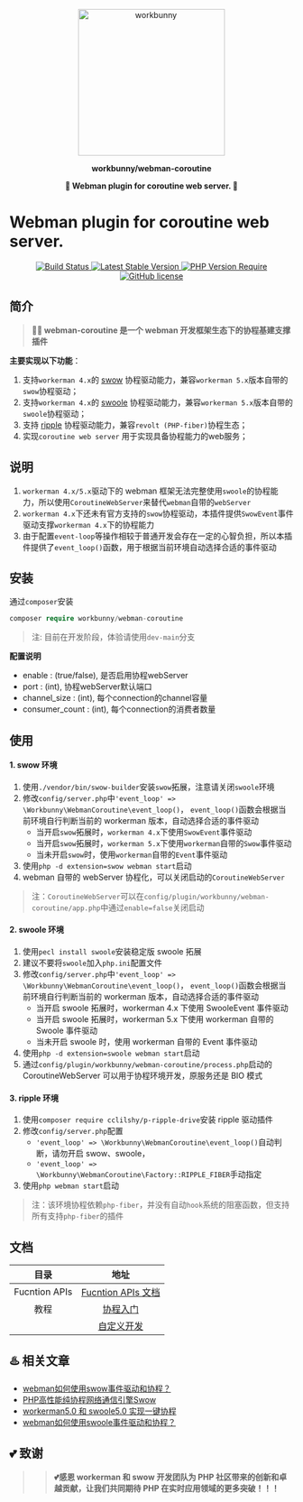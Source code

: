 <p align="center"><img width="260px" src="https://chaz6chez.cn/images/workbunny-logo.png" alt="workbunny"></p>

**<p align="center">workbunny/webman-coroutine</p>**

**<p align="center">🐇 Webman plugin for coroutine web server. 🐇</p>**

# Webman plugin for coroutine web server.

<div align="center">
    <a href="https://github.com/workbunny/webman-coroutine/actions">
        <img src="https://github.com/workbunny/webman-coroutine/actions/workflows/CI.yml/badge.svg" alt="Build Status">
    </a>
    <a href="https://github.com/workbunny/webman-coroutine/releases">
        <img alt="Latest Stable Version" src="https://badgen.net/packagist/v/workbunny/webman-coroutine/latest">
    </a>
    <a href="https://github.com/workbunny/webman-coroutine/blob/main/composer.json">
        <img alt="PHP Version Require" src="https://badgen.net/packagist/php/workbunny/webman-coroutine">
    </a>
    <a href="https://github.com/workbunny/webman-coroutine/blob/main/LICENSE">
        <img alt="GitHub license" src="https://badgen.net/packagist/license/workbunny/webman-coroutine">
    </a>

</div>

## 简介

> **🚀🐇 webman-coroutine 是一个 webman 开发框架生态下的协程基建支撑插件**

**主要实现以下功能**：

1. 支持`workerman 4.x`的 [swow](https://github.com/swow/swow) 协程驱动能力，兼容`workerman 5.x`版本自带的`swow`协程驱动；
2. 支持`workerman 4.x`的 [swoole](https://github.com/swoole/swoole-src) 协程驱动能力，兼容`workerman 5.x`版本自带的`swoole`协程驱动；
3. 支持 [ripple](https://github.com/cloudtay/ripple) 协程驱动能力，兼容`revolt (PHP-fiber)`协程生态；
4. 实现`coroutine web server` 用于实现具备协程能力的web服务；

## 说明

1. `workerman 4.x/5.x`驱动下的 webman 框架无法完整使用`swoole`的协程能力，所以使用`CoroutineWebServer`来替代`webman`自带的`webServer`
2. `workerman 4.x`下还未有官方支持的`swow`协程驱动，本插件提供`SwowEvent`事件驱动支撑`workerman 4.x`下的协程能力
3. 由于配置`event-loop`等操作相较于普通开发会存在一定的心智负担，所以本插件提供了`event_loop()`函数，用于根据当前环境自动选择合适的事件驱动

## 安装

通过`composer`安装

```php
composer require workbunny/webman-coroutine
```
> 注: 目前在开发阶段，体验请使用`dev-main`分支

**配置说明**

- enable : (true/false), 是否启用协程webServer
- port : (int), 协程webServer默认端口
- channel_size : (int), 每个connection的channel容量
- consumer_count : (int), 每个connection的消费者数量

## 使用

#### 1. swow 环境

1. 使用`./vendor/bin/swow-builder`安装`swow`拓展，注意请关闭`swoole`环境
2. 修改`config/server.php`中`'event_loop' => \Workbunny\WebmanCoroutine\event_loop()`，
   `event_loop()`函数会根据当前环境自行判断当前的 workerman 版本，自动选择合适的事件驱动
   - 当开启`swow`拓展时，`workerman 4.x`下使用`SwowEvent`事件驱动
   - 当开启`swow`拓展时，`workerman 5.x`下使用`workerman`自带的`Swow`事件驱动
   - 当未开启`swow`时，使用`workerman`自带的`Event`事件驱动
3. 使用`php -d extension=swow webman start`启动
4. webman 自带的 webServer 协程化，可以关闭启动的`CoroutineWebServer`

> 注：`CoroutineWebServer`可以在`config/plugin/workbunny/webman-coroutine/app.php`中通过`enable=false`关闭启动

#### 2. swoole 环境

1. 使用`pecl install swoole`安装稳定版 swoole 拓展
2. 建议不要将`swoole`加入`php.ini`配置文件
3. 修改`config/server.php`中`'event_loop' => \Workbunny\WebmanCoroutine\event_loop()`，
   `event_loop()`函数会根据当前环境自行判断当前的 workerman 版本，自动选择合适的事件驱动
   - 当开启 swoole 拓展时，workerman 4.x 下使用 SwooleEvent 事件驱动
   - 当开启 swoole 拓展时，workerman 5.x 下使用 workerman 自带的 Swoole 事件驱动
   - 当未开启 swoole 时，使用 workerman 自带的 Event 事件驱动
4. 使用`php -d extension=swoole webman start`启动
5. 通过`config/plugin/workbunny/webman-coroutine/process.php`启动的 CoroutineWebServer 可以用于协程环境开发，原服务还是 BIO 模式

#### 3. ripple 环境

1. 使用`composer require cclilshy/p-ripple-drive`安装 ripple 驱动插件
2. 修改`config/server.php`配置
   - `'event_loop' => \Workbunny\WebmanCoroutine\event_loop()`自动判断，请勿开启 swow、swoole，
   - `'event_loop' => \Workbunny\WebmanCoroutine\Factory::RIPPLE_FIBER`手动指定
3. 使用`php webman start`启动

> 注：该环境协程依赖`php-fiber`，并没有自动`hook`系统的阻塞函数，但支持所有支持`php-fiber`的插件

## 文档

|      目录       |                                地址                                 |
|:-------------:|:-----------------------------------------------------------------:|
| Fucntion APIs | [Fucntion APIs 文档](https://workbunny.github.io/webman-coroutine/) |
|      教程       |                   [协程入门](docs/doc/coroutine.md)                   |
|               |                    [自定义开发](docs/doc/custom.md)                    |

## ♨️ 相关文章

* [webman如何使用swow事件驱动和协程？](https://mp.weixin.qq.com/s?__biz=MzUzMDMxNTQ4Nw==&mid=2247496493&idx=1&sn=4ab95befc894d556eac26d405f354a40&chksm=fa51129dcd269b8b61fc5b1a15a9a23b99b61c0780b9a341dfe3733692e85a1bc5e323ee9775#rd)
* [PHP高性能纯协程网络通信引擎Swow](https://mp.weixin.qq.com/s?__biz=MzUzMDMxNTQ4Nw==&mid=2247496428&idx=1&sn=5f1fef3a49e3ab20ea1fa43242ac8af7&chksm=fa51135ccd269a4aac1255323faeea670238777c37fec6fb6bdef0ead857ba492c1265c03bff#rd)
* [workerman5.0 和 swoole5.0 实现一键协程](https://mp.weixin.qq.com/s?__biz=MzUzMDMxNTQ4Nw==&mid=2247492324&idx=1&sn=ac697103fe56d6054593ae6d1bdadb93&chksm=fa510354cd268a4298eee50483821fff3ebb52a923a6a67708759ea4c5836649c85700f9ad12#rd)
* [webman如何使用swoole事件驱动和协程？](https://mp.weixin.qq.com/s?__biz=MzUzMDMxNTQ4Nw==&mid=2247489841&idx=1&sn=52e9a57e511870c68daa2b10b78bf3a2&chksm=fa52f881cd25719782e3162108426a127b80599df80633d5edcf164162a69dc3518a9ec9cd29#rd)

## 💕 致谢
>> **💕感恩 workerman 和 swow 开发团队为 PHP 社区带来的创新和卓越贡献，让我们共同期待 PHP 在实时应用领域的更多突破！！！**
